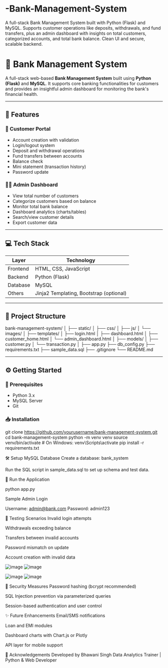 # -Bank-Management-System
A full-stack Bank Management System built with Python (Flask) and MySQL. Supports customer operations like deposits, withdrawals, and fund transfers, plus an admin dashboard with insights on total customers, categorized accounts, and total bank balance. Clean UI and secure, scalable backend.


# 🏦 Bank Management System

A full-stack web-based **Bank Management System** built using **Python (Flask)** and **MySQL**. It supports core banking functionalities for customers and provides an insightful admin dashboard for monitoring the bank's financial health.

---

## 🚀 Features

### 👤 Customer Portal
- Account creation with validation
- Login/logout system
- Deposit and withdrawal operations
- Fund transfers between accounts
- Balance check
- Mini statement (transaction history)
- Password update

### 🧑‍💼 Admin Dashboard
- View total number of customers
- Categorize customers based on balance
- Monitor total bank balance
- Dashboard analytics (charts/tables)
- Search/view customer details
- Export customer data

---

## 💻 Tech Stack

| Layer        | Technology         |
|--------------|--------------------|
| Frontend     | HTML, CSS, JavaScript |
| Backend      | Python (Flask)     |
| Database     | MySQL              |
| Others       | Jinja2 Templating, Bootstrap (optional) |

---

## 📁 Project Structure

bank-management-system/
│
├── static/
│ ├── css/
│ ├── js/
│ └── images/
│
├── templates/
│ ├── login.html
│ ├── dashboard.html
│ ├── customer_home.html
│ └── admin_dashboard.html
│
├── models/
│ ├── customer.py
│ └── transaction.py
│
├── app.py
├── db_config.py
├── requirements.txt
├── sample_data.sql
├── .gitignore
└── README.md



---

## ⚙️ Getting Started

### 🔧 Prerequisites
- Python 3.x
- MySQL Server
- Git

### 📥 Installation

git clone https://github.com/yourusername/bank-management-system.git
cd bank-management-system
python -m venv venv
source venv/bin/activate        # On Windows: venv\Scripts\activate
pip install -r requirements.txt


🛠️ Setup MySQL Database
Create a database: bank_system

Run the SQL script in sample_data.sql to set up schema and test data.

🔐 Run the Application

python app.py


Sample Admin Login

Username: admin@bank.com
Password: admin123


🧪 Testing Scenarios
Invalid login attempts

Withdrawals exceeding balance

Transfers between invalid accounts

Password mismatch on update

Account creation with invalid data

![image](https://github.com/user-attachments/assets/a7cad738-a996-4f98-87c5-2cdd721d8018)
![image](https://github.com/user-attachments/assets/a7cad738-a996-4f98-87c5-2cdd721d8018)

![image](https://github.com/user-attachments/assets/0cf55a81-17fd-47aa-8667-64df37b0e19a)
![image](https://github.com/user-attachments/assets/0cf55a81-17fd-47aa-8667-64df37b0e19a)



🔐 Security Measures
Password hashing (bcrypt recommended)

SQL Injection prevention via parameterized queries

Session-based authentication and user control

✨ Future Enhancements
Email/SMS notifications

Loan and EMI modules

Dashboard charts with Chart.js or Plotly

API layer for mobile support

🙌 Acknowledgements
Developed by Bhawani Singh
Data Analytics Trainer | Python & Web Developer
